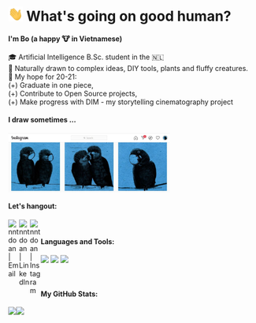 # <img src="https://github.com/nntdoan/nntdoan/blob/Main/img/wave.gif" width="30px"> What's going on good human? 

#### I'm Bo (a happy 🐮 in Vietnamese)
🎓 Artificial Intelligence B.Sc. student in the :netherlands: <br />
👀 Naturally drawn to complex ideas, DIY tools, plants and fluffy creatures. <br />
💙 My hope for 20-21: <br />
    (+) Graduate in one piece, <br />
    (+) Contribute to Open Source projects, <br />
    (+) Make progress with DIM - my storytelling cinematography project

#### I draw sometimes ...
<!-- <div style="max-width: 50vw;"> -->
<img align="center" width="65%" alt="bodhinfinity" src="https://github.com/nntdoan/nntdoan/blob/Main/img/PostedDrawings.jpg" />
<!-- </div> -->

#### Let's hangout:

<!--TOADD [<img align="left" alt="codeSTACKr | YouTube" width="22px" src="https://cdn.jsdelivr.net/npm/simple-icons@v3/icons/youtube.svg" />][youtube] -->
[<img align="left" alt="nntdoan | Email" width="22px" src="https://cdn.jsdelivr.net/npm/simple-icons@v3/icons/gmail.svg" />][email]
[<img align="left" alt="nntdoan | LinkedIn" width="22px" src="https://cdn.jsdelivr.net/npm/simple-icons@v3/icons/linkedin.svg" />][linkedin]
[<img align="left" alt="nntdoan | Instagram" width="22px" src="https://cdn.jsdelivr.net/npm/simple-icons@v3/icons/instagram.svg" />][instagram]

<br />


#### Languages and Tools:
![](https://img.shields.io/badge/-Python-informational?style=flat&logo=python&logoColor=white&color=000000)
![](https://img.shields.io/badge/-C++-informational?style=flat&logo=c%2B%2B&logoColor=white&color=000000)
![](https://img.shields.io/badge/-VS%20Code-informational?style=flat&logo=visual-studio-code&logoColor=white&color=000000)


<!-- Alternative way to to it -->
<!-- <img align="left" alt="Python" src="https://raw.githubusercontent.com/github/explore/80688e429a7d4ef2fca1e82350fe8e3517d3494d/topics/python/python.png" height="20" >  -->
<!-- <img align="left" alt="cpp" src="https://raw.githubusercontent.com/github/explore/80688e429a7d4ef2fca1e82350fe8e3517d3494d/topics/cpp/cpp.png" height="20"> -->
<!-- <img align="left" alt="SQL" width="26px" src="https://raw.githubusercontent.com/github/explore/80688e429a7d4ef2fca1e82350fe8e3517d3494d/topics/sql/sql.png" height="20"/> -->
<!-- <img align="left" alt="HTML5" width="26px" src="https://raw.githubusercontent.com/github/explore/80688e429a7d4ef2fca1e82350fe8e3517d3494d/topics/html/html.png" height="20"/> -->
<!-- <img align="left" alt="CSS3" width="26px" src="https://raw.githubusercontent.com/github/explore/80688e429a7d4ef2fca1e82350fe8e3517d3494d/topics/css/css.png" height="20"/> -->
<!-- <img align="left" alt="Visual Studio Code" width="26px" src="https://raw.githubusercontent.com/github/explore/80688e429a7d4ef2fca1e82350fe8e3517d3494d/topics/visual-studio-code/visual-studio-code.png" height="20"/> -->


<br />
<!-- ### 📕 Latest Blog Posts -->
<!-- To add later -->
<!-- BLOG-POST-LIST:END -->


#### My GitHub Stats:
<div>
<a href="https://readme-stats-cfgj2cxdy.vercel.app/api?username=nntdoan&count_private=true&show_icons=true&theme=gotham">
  <img  align="left" src="https://readme-stats-cfgj2cxdy.vercel.app/api?username=nntdoan&count_private=true&show_icons=true&theme=gotham" />
</a>
<a href="https://readme-stats-cfgj2cxdy.vercel.app/api/top-langs/?username=nntdoan&hide=r&theme=gotham&layout=compact"> 
  <img align="left" src="https://readme-stats-cfgj2cxdy.vercel.app/api/top-langs/?username=nntdoan&hide=r&theme=gotham&layout=compact)" />
</a>
</div>


<!-- [youtube]: To add later... -->
[email]: mailto:ngoc.n.t.doan@gmail.com
[instagram]: https://www.instagram.com/bodhinfinity/
[linkedin]: https://www.linkedin.com/in/nnt-doan/
